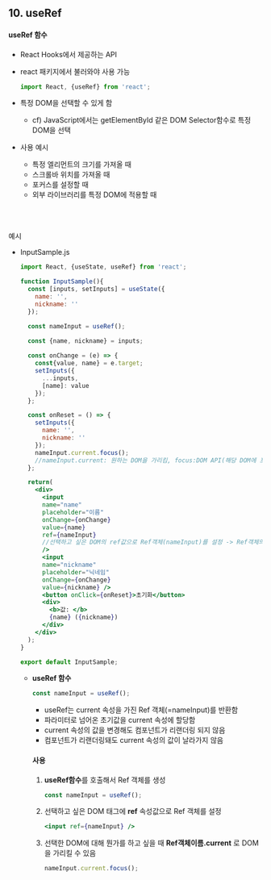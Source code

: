 ## 10. useRef

#### useRef 함수

- React Hooks에서 제공하는 API

- react 패키지에서 불러와야 사용 가능

  ```jsx
  import React, {useRef} from 'react';
  ```

- 특정 DOM을 선택할 수 있게 함

  - cf) JavaScript에서는 getElementById 같은 DOM Selector함수로 특정 DOM을 선택

- 사용 예시

  - 특정 엘리먼트의 크기를 가져올 때
  - 스크롤바 위치를 가져올 때
  - 포커스를 설정할 때
  - 외부 라이브러리를 특정 DOM에 적용할 때

<br><br>

예시

- InputSample.js

  ```jsx
  import React, {useState, useRef} from 'react';
  
  function InputSample(){
    const [inputs, setInputs] = useState({
      name: '',
      nickname: ''
    });
  
    const nameInput = useRef();
    
    const {name, nickname} = inputs;
  
    const onChange = (e) => {
      const{value, name} = e.target;
      setInputs({
        ...inputs,
        [name]: value
      });
    };
  
    const onReset = () => {
      setInputs({
        name: '',
        nickname: ''
      });
      nameInput.current.focus(); 
      //nameInput.current: 원하는 DOM을 가리킴, focus:DOM API(해당 DOM에 포커스함)
    };
  
    return(
      <div>
        <input 
        name="name" 
        placeholder="이름" 
        onChange={onChange} 
        value={name}
        ref={nameInput}
        //선택하고 싶은 DOM의 ref값으로 Ref객체(nameInput)를 설정 -> Ref객체의 .current값이 해당 DOM을 가리킴
        /> 
        <input 
        name="nickname" 
        placeholder="닉네임" 
        onChange={onChange} 
        value={nickname} />
        <button onClick={onReset}>초기화</button>
        <div>
          <b>값: </b>
          {name} ({nickname})
        </div>
      </div>
    );
  }
  
  export default InputSample;
  ```

  - **useRef 함수**

    ```jsx
    const nameInput = useRef();
    ```

    - useRef는 current 속성을 가진 Ref 객체(=nameInput)를 반환함
    - 파라미터로 넘어온 초기값을 current 속성에 할당함
    - current 속성의 값을 변경해도 컴포넌트가 리랜더링 되지 않음
    - 컴포넌트가 리랜더링돼도 current 속성의 값이 날라가지 않음

    #### 사용

    1. **useRef함수**를 호출해서 Ref 객체를 생성

       ```jsx
       const nameInput = useRef();
       ```

    2. 선택하고 싶은 DOM 태그에 **ref** 속성값으로 Ref 객체를 설정

       ```jsx
       <input ref={nameInput} />
       ```

    3. 선택한 DOM에 대해 뭔가를 하고 싶을 때 **Ref객체이름.current** 로 DOM을 가리킬 수 있음

       ```jsx
       nameInput.current.focus();
       ```

       